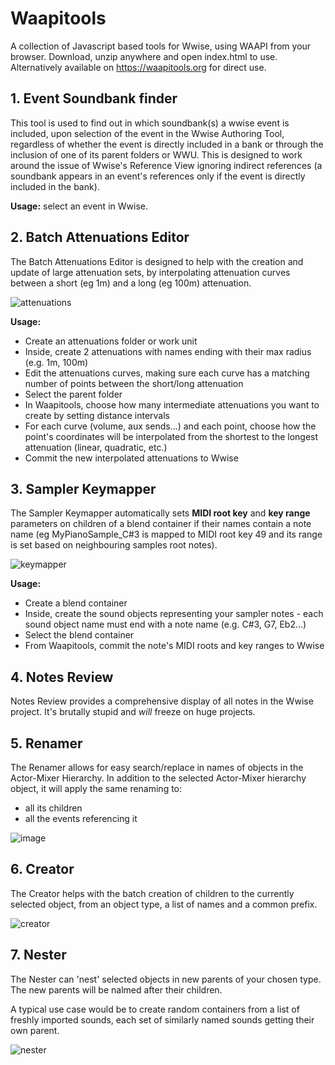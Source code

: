 # Waapitools

A collection of Javascript based tools for Wwise, using WAAPI from your browser.
Download, unzip anywhere and open index.html to use. Alternatively available on https://waapitools.org for direct use.

## 1. Event Soundbank finder

This tool is used to find out in which soundbank(s) a wwise event is included, upon selection of the event in the Wwise Authoring Tool, regardless of whether the event is directly included in a bank or through the inclusion of one of its parent folders or WWU. This is designed to work around the issue of Wwise's Reference View ignoring indirect references (a soundbank appears in an event's references only if the event is directly included in the bank).

**Usage:** select an event in Wwise.

## 2. Batch Attenuations Editor

The Batch Attenuations Editor is designed to help with the creation and update of large attenuation sets, by interpolating attenuation curves between a short (eg 1m) and a long (eg 100m) attenuation.

![attenuations](https://github.com/user-attachments/assets/532c6e59-70c4-4947-a41f-a7c4ce762aff)

**Usage:**
* Create an attenuations folder or work unit
* Inside, create 2 attenuations with names ending with their max radius (e.g. 1m, 100m)
* Edit the attenuations curves, making sure each curve has a matching number of points between the short/long attenuation
* Select the parent folder
* In Waapitools, choose how many intermediate attenuations you want to create by setting distance intervals
* For each curve (volume, aux sends...) and each point, choose how the point's coordinates will be interpolated from the shortest to the longest attenuation (linear, quadratic, etc.)
* Commit the new interpolated attenuations to Wwise

## 3. Sampler Keymapper

The Sampler Keymapper automatically sets **MIDI root key** and **key range** parameters on children of a blend container if their names contain a note name (eg MyPianoSample_C#3 is mapped to MIDI root key 49 and its range is set based on neighbouring samples root notes).

![keymapper](https://github.com/user-attachments/assets/309c9d8b-6442-46c1-96ef-127f282f5796)

**Usage:**
* Create a blend container
* Inside, create the sound objects representing your sampler notes - each sound object name must end with a note name (e.g. C#3, G7, Eb2...)
* Select the blend container
* From Waapitools, commit the note's MIDI roots and key ranges to Wwise

## 4. Notes Review

Notes Review provides a comprehensive display of all notes in the Wwise project. It's brutally stupid and _will_ freeze on huge projects.

## 5. Renamer

The Renamer allows for easy search/replace in names of objects in the Actor-Mixer Hierarchy. In addition to the selected Actor-Mixer hierarchy object, it will apply the same renaming to:
- all its children
- all the events referencing it

![image](https://github.com/user-attachments/assets/033f2422-3a67-4d12-9179-e972c34d2096)

## 6. Creator

The Creator helps with the batch creation of children to the currently selected object, from an object type, a list of names and a common prefix.

![creator](https://github.com/user-attachments/assets/87c3c356-41c5-43ee-a766-2cdc566bfcf8)

## 7. Nester

The Nester can 'nest' selected objects in new parents of your chosen type. The new parents will be nalmed after their children. 

A typical use case would be to create random containers from a list of freshly imported sounds, each set of similarly named sounds getting their own parent.

![nester](https://github.com/user-attachments/assets/61d965c9-3543-4453-a2f7-af5208d95a6b)
